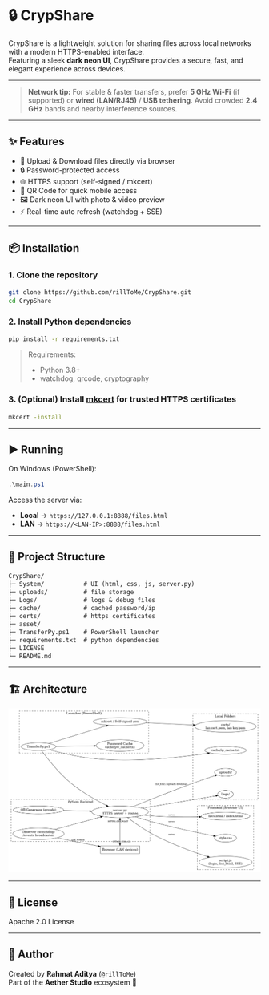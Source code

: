 # 🔒 CrypShare

CrypShare is a lightweight solution for sharing files across local networks with a modern HTTPS-enabled interface.  
Featuring a sleek **dark neon UI**, CrypShare provides a secure, fast, and elegant experience across devices.

---
> **Network tip:** For stable & faster transfers, prefer **5 GHz Wi-Fi** (if supported) or **wired (LAN/RJ45)** / **USB tethering**. Avoid crowded **2.4 GHz** bands and nearby interference sources.
---

## ✨ Features

- 📂 Upload & Download files directly via browser  
- 🔒 Password-protected access  
- 🌐 HTTPS support (self-signed / mkcert)  
- 📱 QR Code for quick mobile access  
- 🖼 Dark neon UI with photo & video preview  
- ⚡ Real-time auto refresh (watchdog + SSE)  

---

## 📦 Installation

### 1. Clone the repository
```bash
git clone https://github.com/rillToMe/CrypShare.git
cd CrypShare
```

### 2. Install Python dependencies
```bash
pip install -r requirements.txt
```

> Requirements:  
> - Python 3.8+  
> - watchdog, qrcode, cryptography

### 3. (Optional) Install [mkcert](https://github.com/FiloSottile/mkcert) for trusted HTTPS certificates
```bash
mkcert -install
```

---

## ▶️ Running

On Windows (PowerShell):
```powershell
.\main.ps1
```

Access the server via:
- **Local** → `https://127.0.0.1:8888/files.html`  
- **LAN** → `https://<LAN-IP>:8888/files.html`  

---

## 📜 Project Structure

```
CrypShare/
├─ System/           # UI (html, css, js, server.py)
├─ uploads/          # file storage
├─ Logs/             # logs & debug files
├─ cache/            # cached password/ip
├─ certs/            # https certificates
├─ asset/
├─ TransferPy.ps1    # PowerShell launcher
├─ requirements.txt  # python dependencies
├─ LICENSE           
└─ README.md
```

---
## 🏗 Architecture

![Architecture Diagram](/asset/img/architecture.png)

---

## 📄 License

Apache 2.0 License

---

## 👤 Author

Created by **Rahmat Aditya** (`@rillToMe`)  
Part of the **Aether Studio** ecosystem 🚀
